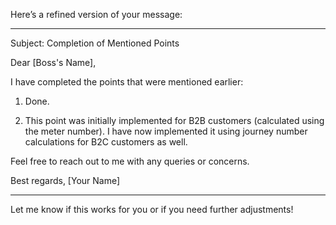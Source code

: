 Here’s a refined version of your message:


---

Subject: Completion of Mentioned Points

Dear [Boss's Name],

I have completed the points that were mentioned earlier:

1. Done.


2. This point was initially implemented for B2B customers (calculated using the meter number). I have now implemented it using journey number calculations for B2C customers as well.



Feel free to reach out to me with any queries or concerns.

Best regards,
[Your Name]


---

Let me know if this works for you or if you need further adjustments!

